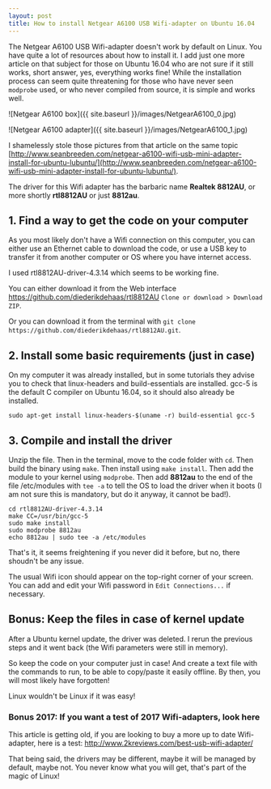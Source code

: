 ```yaml
---
layout: post
title: How to install Netgear A6100 USB Wifi-adapter on Ubuntu 16.04
---
```


The Netgear A6100 USB Wifi-adapter doesn't work by default on Linux. You have quite a lot of resources about how to install it. I add just one more article on that subject for those on Ubuntu 16.04 who are not sure if it still works, short answer, yes, everything works fine! While the installation process can seem quite threatening for those who have never seen `modprobe` used, or who never compiled from source, it is simple and works well.

![Netgear A6100 box]({{ site.baseurl }}/images/NetgearA6100_0.jpg)

![Netgear A6100 adapter]({{ site.baseurl }}/images/NetgearA6100_1.jpg)

I shamelessly stole those pictures from that article on the same topic [http://www.seanbreeden.com/netgear-a6100-wifi-usb-mini-adapter-install-for-ubuntu-lubuntu/](http://www.seanbreeden.com/netgear-a6100-wifi-usb-mini-adapter-install-for-ubuntu-lubuntu/).

The driver for this Wifi adapter has the barbaric name **Realtek 8812AU**, or more shortly **rtl8812AU** or just **8812au**.

## 1. Find a way to get the code on your computer

As you most likely don't have a Wifi connection on this computer, you can either use an Ethernet cable to download the code, or use a USB key to transfer it from another computer or OS where you have internet access.

I used rtl8812AU-driver-4.3.14 which seems to be working fine.

You can either download it from the Web interface https://github.com/diederikdehaas/rtl8812AU `Clone or download > Download ZIP`.

Or you can download it from the terminal with `git clone https://github.com/diederikdehaas/rtl8812AU.git`.

## 2. Install some basic requirements (just in case)

On my computer it was already installed, but in some tutorials they advise you to check that linux-headers and build-essentials are installed. gcc-5 is the default C compiler on Ubuntu 16.04, so it should also already be installed.

```
sudo apt-get install linux-headers-$(uname -r) build-essential gcc-5
```

## 3. Compile and install the driver

Unzip the file. Then in the terminal, move to the code folder with `cd`. Then build the binary using `make`. Then install using `make install`. Then add the module to your kernel using `modprobe`. Then add **8812au** to the end of the file /etc/modules with `tee -a` to tell the OS to load the driver when it boots (I am not sure this is mandatory, but do it anyway, it cannot be bad!).

```
cd rtl8812AU-driver-4.3.14
make CC=/usr/bin/gcc-5
sudo make install
sudo modprobe 8812au
echo 8812au | sudo tee -a /etc/modules
```

That's it, it seems freightening if you never did it before, but no, there shoudn't be any issue.

The usual Wifi icon should appear on the top-right corner of your screen. You can add and edit your Wifi password in `Edit Connections...` if necessary.

## Bonus: Keep the files in case of kernel update

After a Ubuntu kernel update, the driver was deleted. I rerun the previous steps and it went back (the Wifi parameters were still in memory).

So keep the code on your computer just in case! And create a text file with the commands to run, to be able to copy/paste it easily offline. By then, you will most likely have forgotten!

Linux wouldn't be Linux if it was easy!

### Bonus 2017: If you want a test of 2017 Wifi-adapters, look here

This article is getting old, if you are looking to buy a more up to date Wifi-adapter, here is a test: http://www.2kreviews.com/best-usb-wifi-adapter/

That being said, the drivers may be different, maybe it will be managed by default, maybe not. You never know what you will get, that's part of the magic of Linux!
